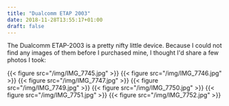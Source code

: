 ```yaml
---
title: "Dualcomm ETAP 2003"
date: 2018-11-28T13:55:17+01:00
draft: false
---
```


The Dualcomm ETAP-2003 is a pretty nifty little device. Because I could not find any images of them before I purchased mine, I thought I'd share a few photos I took:

{{< figure src="/img/IMG_7745.jpg" >}}
{{< figure src="/img/IMG_7746.jpg" >}}
{{< figure src="/img/IMG_7747.jpg" >}}
{{< figure src="/img/IMG_7749.jpg" >}}
{{< figure src="/img/IMG_7750.jpg" >}}
{{< figure src="/img/IMG_7751.jpg" >}}
{{< figure src="/img/IMG_7752.jpg" >}}
